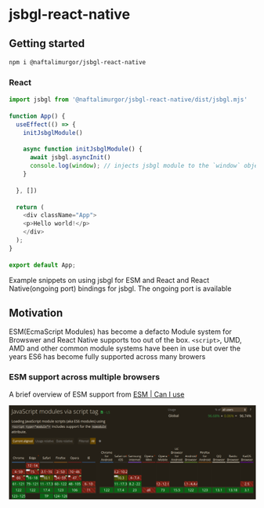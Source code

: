 # jsbgl-react-native

## Getting started

```sh
npm i @naftalimurgor/jsbgl-react-native
```
### React
```js
import jsbgl from '@naftalimurgor/jsbgl-react-native/dist/jsbgl.mjs'

function App() {
  useEffect(() => {
    initJsbglModule()

    async function initJsbglModule() {
      await jsbgl.asyncInit()
      console.log(window); // injects jsbgl module to the `window` object
    }

  }, [])

  return (
    <div className="App">
    <p>Hello world!</p>
    </div>
  );
}

export default App;
```
Example snippets on using jsbgl for ESM and React and React Native(ongoing port) bindings for jsbgl.
The ongoing port is available 

## Motivation

ESM(EcmaScript Modules) has become a defacto Module system for Browswer and React Native supports too out of the box. `<script>`, UMD, AMD and other common module systems have been in use but over the years ES6 has become fully supported across many browers

### ESM support across multiple browsers

A brief overview of ESM support from [ESM | Can I use](https://caniuse.com/?search=ESM)

![ESM support](./docs/esm-can-iuse.png)